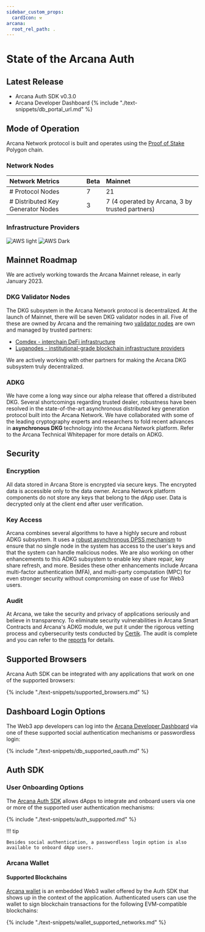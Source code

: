 ```yaml
---
sidebar_custom_props:
  cardIcon: ⚒️
arcana:
  root_rel_path: .
---
```

  
# State of the Arcana Auth

## Latest Release

* Arcana Auth SDK v0.3.0
* Arcana Developer Dashboard {% include "./text-snippets/db_portal_url.md" %}

## Mode of Operation

Arcana Network protocol is built and operates using the [Proof of Stake](https://ethereum.org/en/developers/docs/consensus-mechanisms/#proof-of-stake) Polygon chain.

### Network Nodes

| Network Metrics                      | Beta    | Mainnet |
| :---                                 | :---    | :---    |
| # Protocol Nodes                     | 7       | 21      |
| # Distributed Key Generator Nodes    | 3       | 7 (4 operated by Arcana, 3 by trusted partners)     |

### Infrastructure Providers

![AWS light](/img/icons/icon_aws_light.png#only-light)
![AWS Dark](/img/icons/icon_aws_dark.png#only-dark)

## Mainnet Roadmap

We are actively working towards the Arcana Mainnet release, in early January 2023.

### DKG Validator Nodes

The DKG subsystem in the Arcana Network protocol is decentralized. At the launch of Mainnet, there will be seven DKG validator nodes in all.  Five of these are owned by Arcana and the remaining two  [validator nodes]({{page.meta.arcana.root_rel_path}}/concepts/validator_nodes.md) are own and managed by trusted partners:

* [Comdex - interchain DeFi infrastructure](https://comdex.one/)
* [Luganodes - institutional-grade blockchain infrastructure providers](https://www.luganodes.com/)

We are actively working with other partners for making the Arcana DKG subsystem truly decentralized.

### ADKG

We have come a long way since our alpha release that offered a distributed DKG. Several shortcomings regarding trusted dealer, robustness have been resolved in the state-of-the-art asynchronous distributed key generation protocol built into the Arcana Network. We have collaborated with some of the leading cryptography experts and researchers to fold recent advances in **asynchronous DKG** technology into the Arcana Network platform. Refer to the Arcana Technical Whitepaper for more details on ADKG.

## Security

### Encryption

All data stored in Arcana Store is encrypted via secure keys. The encrypted data is accessible only to the data owner. Arcana Network platform components do not store any keys that belong to the dApp user.  Data is decrypted only at the client end after user verification. 

### Key Access

Arcana combines several algorithms to have a highly secure and robust ADKG subsystem. It uses a [robust asynchronous DPSS mechanism](https://eprint.iacr.org/2022/971) to ensure that no single node in the system has access to the user's keys and that the system can handle malicious nodes. We are also working on other enhancements to this ADKG subsystem to enable key share repair, key share refresh, and more. Besides these other enhancements include Arcana multi-factor authentication (MFA), and multi-party computation (MPC) for even stronger security without compromising on ease of use for Web3 users.

###  

### Audit

At Arcana, we take the security and privacy of applications seriously and believe in transparency. To eliminate security vulnerabilities in Arcana Smart Contracts and Arcana's ADKG module, we put it under the rigorous vetting process and cybersecurity tests conducted by [Certik](https://www.certik.com/). The audit is complete and you can refer to the [reports]({{page.meta.arcana.root_rel_path}}/audit/index.md) for details.

## Supported Browsers

Arcana Auth SDK can be integrated with any applications that work on one of the supported browsers:

{% include "./text-snippets/supported_browsers.md" %}

## Dashboard Login Options

The Web3 app developers can log into the [Arcana Developer Dashboard]({{page.meta.arcana.root_rel_path}}/concepts/dashboard.md) via one of these supported social authentication mechanisms or passwordless login:

{% include "./text-snippets/db_supported_oauth.md" %}

## Auth SDK

### User Onboarding Options

The [Arcana Auth SDK]({{page.meta.arcana.root_rel_path}}/concepts/authsdk.md) allows dApps to integrate and onboard users via one or more of the supported user authentication mechanisms:

{% include "./text-snippets/auth_supported.md" %}

!!! tip

    Besides social authentication, a passwordless login option is also available to onboard dApp users.

### Arcana Wallet

#### Supported Blockchains

[Arcana wallet]({{page.meta.arcana.root_rel_path}}/concepts/anwallet/index.md) is an embedded Web3 wallet offered by the Auth SDK that shows up in the context of the application.  Authenticated users can use the wallet to sign blockchain transactions for the following EVM-compatible blockchains:

{% include "./text-snippets/wallet_supported_networks.md" %}